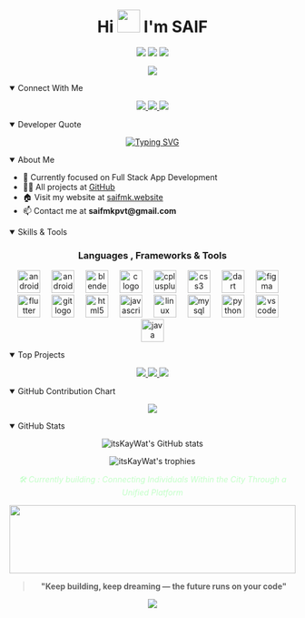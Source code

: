 <h1 align="center">Hi <img src="https://user-images.githubusercontent.com/44104676/173990923-48b66056-0bff-472a-b5bf-faab4146e950.gif" height="40"> I'm SAIF</h1>

<p align="center">
    <img src="https://img.shields.io/badge/Focus-App%20Development-00719D?style=flat" />
    <img src="https://img.shields.io/badge/Focus-Backend%20Development-C2FFC7?style=flat" />
    <img src="https://img.shields.io/badge/Focus-UI/UX-CB9DF0?style=flat" />
</p>

<p align="center">
    <img src="https://komarev.com/ghpvc/?username=Saifmk10&label=Profile%20Views&color=000000&style=flat&labelColor=C2FFC7" />
</p>

<details open>
<summary>Connect With Me</summary>
<p align="center">
    <a href="https://www.instagram.com/saifmk10/">
        <img src="https://img.shields.io/badge/Instagram-E4405F?style=for-the-badge&logo=Instagram&logoColor=white" />
    </a>
    <a href="https://saifmk.website/">
        <img src="https://img.shields.io/badge/Website-000000?style=for-the-badge&logo=Google-Chrome&logoColor=white" />
    </a>
    <a href="https://www.linkedin.com/in/saif-mohamed-9ab7302b0/">
        <img src="https://img.shields.io/badge/LinkedIn-0A66C2?style=for-the-badge&logo=LinkedIn&logoColor=white" />
    </a>
</p>
</details>

<details open>
<summary>Developer Quote</summary>
<p align="center">
    <a href="https://git.io/typing-svg"><img src="https://readme-typing-svg.demolab.com?font=Fira+Code&pause=1000&color=1AF737&vCenter=true&random=true&width=600&lines=%22Talk+is+cheap.+Show+me+the+code.%22+%E2%80%93+Linus+Torvalds;%22First%2C+solve+the+problem.+Then%2C+write+the+code.%22+%E2%80%93+John+Johnson;%22Make+it+work%2C+make+it+right%2C+make+it+fast.%22+%E2%80%93+Kent+Beck" alt="Typing SVG" /></a>
</p>
</details>



<details open>
<summary>About Me</summary>
<ul>
<!-- <li>🔭 Founder of Nanna Bengaluru</li> -->
<li>🌱 Currently focused on Full Stack App Development</li>
<li>👨‍💻 All projects at <a href="https://github.com/Saifmk10">GitHub</a></li>
<li>🏠 Visit my website at <a href="https://saifmk.website/">saifmk.website</a></li>
<li>📫 Contact me at <strong>saifmkpvt@gmail.com</strong></li>
</ul>
</details>

<details open>
<summary>Skills & Tools</summary>
<h3 align="center">Languages , Frameworks & Tools</h3>
<p align="center">
    <img src="https://cdn.jsdelivr.net/gh/devicons/devicon/icons/android/android-original.svg" height="40" alt="android logo"  />
  <img width="12" />
  <img src="https://cdn.jsdelivr.net/gh/devicons/devicon/icons/androidstudio/androidstudio-original.svg" height="40" alt="androidstudio logo"  />
  <img width="12" />
  <img src="https://cdn.jsdelivr.net/gh/devicons/devicon/icons/blender/blender-original.svg" height="40" alt="blender logo"  />
  <img width="12" />
  <img src="https://cdn.jsdelivr.net/gh/devicons/devicon/icons/c/c-original.svg" height="40" alt="c logo"  />
  <img width="12" />
  <img src="https://cdn.jsdelivr.net/gh/devicons/devicon/icons/cplusplus/cplusplus-original.svg" height="40" alt="cplusplus logo"  />
  <img width="12" />
  <img src="https://cdn.jsdelivr.net/gh/devicons/devicon/icons/css3/css3-original.svg" height="40" alt="css3 logo"  />
  <img width="12" />
  <img src="https://cdn.jsdelivr.net/gh/devicons/devicon/icons/dart/dart-original.svg" height="40" alt="dart logo"  />
  <img width="12" />
  <img src="https://cdn.jsdelivr.net/gh/devicons/devicon/icons/figma/figma-original.svg" height="40" alt="figma logo"  />
  <img width="12" />
  <img src="https://cdn.jsdelivr.net/gh/devicons/devicon/icons/flutter/flutter-original.svg" height="40" alt="flutter logo"  />
  <img width="12" />
  <img src="https://cdn.jsdelivr.net/gh/devicons/devicon/icons/git/git-original.svg" height="40" alt="git logo"  />
  <img width="12" />
  <img src="https://cdn.jsdelivr.net/gh/devicons/devicon/icons/html5/html5-original.svg" height="40" alt="html5 logo"  />
  <img width="12" />
  <img src="https://cdn.jsdelivr.net/gh/devicons/devicon/icons/javascript/javascript-original.svg" height="40" alt="javascript logo"  />
  <img width="12" />
  <img src="https://cdn.jsdelivr.net/gh/devicons/devicon/icons/linux/linux-original.svg" height="40" alt="linux logo"  />
  <img width="12" />
  <img src="https://cdn.jsdelivr.net/gh/devicons/devicon/icons/mysql/mysql-original.svg" height="40" alt="mysql logo"  />
  <img width="12" />
  <img src="https://cdn.jsdelivr.net/gh/devicons/devicon/icons/python/python-original.svg" height="40" alt="python logo"  />
  <img width="12" />
  <img src="https://cdn.jsdelivr.net/gh/devicons/devicon/icons/vscode/vscode-original.svg" height="40" alt="vscode logo"  />
  <img width="12" />
  <img src="https://cdn.jsdelivr.net/gh/devicons/devicon/icons/java/java-original.svg" height="40" alt="java logo"  />
</p>

<!-- <h3 align="center">Tools & Editors</h3> -->
<p align="center">
    
</p>
</details>

<details open>
<summary>Top Projects</summary>
<p align="center">
    <a href="https://github.com/itsKayWat/ChatGPT-Recipe_Studio">
        <img src="https://github-readme-stats.vercel.app/api/pin/?username=Saifmk10&repo=weather---by-digitalLog&theme=dark&title_color=C2FFC7&icon_color=CB9DF0&text_color=ffffff&bg_color=000000" />
    </a>
    <a href="https://github.com/itsKayWat/GitSwift">
        <img src="https://github-readme-stats.vercel.app/api/pin/?username=Saifmk10&repo=saif-s-portfolio&theme=dark&title_color=C2FFC7&icon_color=CB9DF0&text_color=ffffff&bg_color=000000" />
    </a>
    <a href="https://github.com/itsKayWat/Smart_Text_Expander">
        <img src="https://github-readme-stats.vercel.app/api/pin/?username=Saifmk10&repo=investo&theme=dark&title_color=C2FFC7&icon_color=CB9DF0&text_color=ffffff&bg_color=000000" />
    </a>
</p>
</details>

<details open>
<summary>GitHub Contribution Chart</summary>
<p align="center">
    <img src="https://github-readme-activity-graph.vercel.app/graph?username=Saifmk10&theme=github-compact&area=true&hide_border=true&custom_title=Contribution%20Graph&bg_color=000000&color=C2FFC7&line=CB9DF0&point=C2FFC7&area_color=CB9DF0" />
</p>
</details>

<details open>
<summary>GitHub Stats</summary>
<p align="center">
    <img src="https://github-readme-stats-git-masterrstaa-rickstaa.vercel.app/api?username=Saifmk10&show_icons=true&theme=dark&title_color=C2FFC7&icon_color=CB9DF0&text_color=ffffff&bg_color=000000" alt="itsKayWat's GitHub stats" />
</p>


<p align="center">
    <img src="https://github-profile-trophy.vercel.app/?username=Saifmk10&theme=dark&column=-1&title_color=C2FFC7&icon_color=CB9DF0&text_color=ffffff&bg_color=000000" alt="itsKayWat's trophies"/>
</p>
</details>


<p align="center" style="font-style: italic; color: #C2FFC7;">
    🛠️ Currently building : Connecting Individuals Within the City Through a Unified Platform
</p>

<div align="center">
<a href="#">
    <img height="120" alt="" width="100%" src="https://capsule-render.vercel.app/api?type=waving&color=C2FFC7&height=120&section=header&text=Thanks%20for%20visiting!&fontSize=30&fontColor=000000&animation=twinkling"/>
</a>
<br>

<blockquote>
<p><strong>"Keep building, keep dreaming — the future runs on your code"</strong></p>
</blockquote>
<p align="center">
    <img src="https://capsule-render.vercel.app/api?type=waving&color=gradient&customColorList=2,12,18,20,26&height=60&section=footer"/>
</p>
</div>
